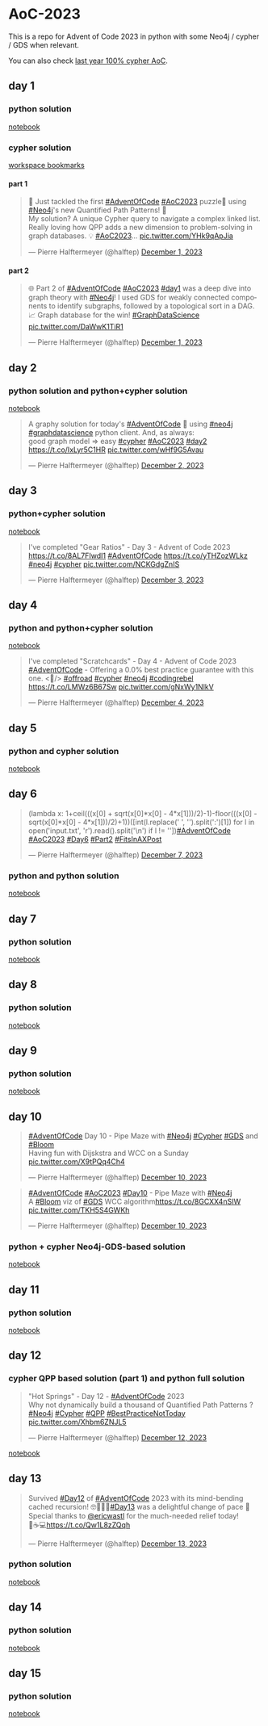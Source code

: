 # AoC-2023

This is a repo for Advent of Code 2023 in python with some Neo4j / cypher / GDS when relevant.

You can also check [last year 100% cypher AoC](https://github.com/halftermeyer/AoC-2022-cypher).

## day 1

### python solution

[notebook](day01/day01.ipynb)

### cypher solution

[workspace bookmarks](day01/day_01_neo4j_workspace_bookmarks.csv)

#### part 1

<blockquote class="twitter-tweet" data-theme="dark"><p lang="en" dir="ltr">🎉 Just tackled the first <a href="https://twitter.com/hashtag/AdventOfCode?src=hash&amp;ref_src=twsrc%5Etfw">#AdventOfCode</a> <a href="https://twitter.com/hashtag/AoC2023?src=hash&amp;ref_src=twsrc%5Etfw">#AoC2023</a> puzzle🧩 using <a href="https://twitter.com/hashtag/Neo4j?src=hash&amp;ref_src=twsrc%5Etfw">#Neo4j</a>&#39;s new Quantified Path Patterns! 🚀<br>My solution? A unique Cypher query to navigate a complex linked list. Really loving how QPP adds a new dimension to problem-solving in graph databases. 💡 <a href="https://twitter.com/hashtag/AoC2023?src=hash&amp;ref_src=twsrc%5Etfw">#AoC2023</a>… <a href="https://t.co/YHk9qApJia">pic.twitter.com/YHk9qApJia</a></p>&mdash; Pierre Halftermeyer (@halftep) <a href="https://twitter.com/halftep/status/1730620772828303525?ref_src=twsrc%5Etfw">December 1, 2023</a></blockquote>

#### part 2

<blockquote class="twitter-tweet" data-theme="dark"><p lang="en" dir="ltr"><p lang="en" dir="ltr">🌐 Part 2 of <a href="https://twitter.com/hashtag/AdventOfCode?src=hash&amp;ref_src=twsrc%5Etfw">#AdventOfCode</a> <a href="https://twitter.com/hashtag/AoC2023?src=hash&amp;ref_src=twsrc%5Etfw">#AoC2023</a> <a href="https://twitter.com/hashtag/day1?src=hash&amp;ref_src=twsrc%5Etfw">#day1</a> was a deep dive into graph theory with <a href="https://twitter.com/hashtag/Neo4j?src=hash&amp;ref_src=twsrc%5Etfw">#Neo4j</a>! I used GDS for weakly connected components to identify subgraphs, followed by a topological sort in a DAG. 📈 Graph database for the win! <a href="https://twitter.com/hashtag/GraphDataScience?src=hash&amp;ref_src=twsrc%5Etfw">#GraphDataScience</a> <a href="https://t.co/DaWwK1TiR1">pic.twitter.com/DaWwK1TiR1</a></p>&mdash; Pierre Halftermeyer (@halftep) <a href="https://twitter.com/halftep/status/1730620951392289213?ref_src=twsrc%5Etfw">December 1, 2023</a></blockquote>

## day 2

### python solution and python+cypher solution

[notebook](day02/day02.ipynb)

<blockquote class="twitter-tweet" data-media-max-width="560"><p lang="en" dir="ltr">A graphy solution for today&#39;s <a href="https://twitter.com/hashtag/AdventOfCode?src=hash&amp;ref_src=twsrc%5Etfw">#AdventOfCode</a> 🧩 using <a href="https://twitter.com/hashtag/neo4j?src=hash&amp;ref_src=twsrc%5Etfw">#neo4j</a> <a href="https://twitter.com/hashtag/graphdatascience?src=hash&amp;ref_src=twsrc%5Etfw">#graphdatascience</a> python client. And, as always:<br>good graph model =&gt; easy <a href="https://twitter.com/hashtag/cypher?src=hash&amp;ref_src=twsrc%5Etfw">#cypher</a> <a href="https://twitter.com/hashtag/AoC2023?src=hash&amp;ref_src=twsrc%5Etfw">#AoC2023</a> <a href="https://twitter.com/hashtag/day2?src=hash&amp;ref_src=twsrc%5Etfw">#day2</a> <a href="https://t.co/IxLyr5C1HR">https://t.co/IxLyr5C1HR</a> <a href="https://t.co/wHf9G5Avau">pic.twitter.com/wHf9G5Avau</a></p>&mdash; Pierre Halftermeyer (@halftep) <a href="https://twitter.com/halftep/status/1730965395970937311?ref_src=twsrc%5Etfw">December 2, 2023</a></blockquote>

## day 3

### python+cypher solution

[notebook](day03/day03.ipynb)

<blockquote class="twitter-tweet" data-media-max-width="560"><p lang="en" dir="ltr">I&#39;ve completed &quot;Gear Ratios&quot; - Day 3 - Advent of Code 2023 <a href="https://t.co/8AL7FIwdI1">https://t.co/8AL7FIwdI1</a> <a href="https://twitter.com/hashtag/AdventOfCode?src=hash&amp;ref_src=twsrc%5Etfw">#AdventOfCode</a> <a href="https://t.co/yTHZozWLkz">https://t.co/yTHZozWLkz</a> <a href="https://twitter.com/hashtag/neo4j?src=hash&amp;ref_src=twsrc%5Etfw">#neo4j</a> <a href="https://twitter.com/hashtag/cypher?src=hash&amp;ref_src=twsrc%5Etfw">#cypher</a> <a href="https://t.co/NCKGdgZnIS">pic.twitter.com/NCKGdgZnIS</a></p>&mdash; Pierre Halftermeyer (@halftep) <a href="https://twitter.com/halftep/status/1731356977635172830?ref_src=twsrc%5Etfw">December 3, 2023</a></blockquote>

## day 4

### python and python+cypher solution

[notebook](day04/day04.ipynb)

<blockquote class="twitter-tweet" data-media-max-width="560"><p lang="en" dir="ltr">I&#39;ve completed &quot;Scratchcards&quot; - Day 4 - Advent of Code 2023 <a href="https://twitter.com/hashtag/AdventOfCode?src=hash&amp;ref_src=twsrc%5Etfw">#AdventOfCode</a> - Offering a 0.0% best practice guarantee with this one. &lt;🍝/&gt; <a href="https://twitter.com/hashtag/offroad?src=hash&amp;ref_src=twsrc%5Etfw">#offroad</a> <a href="https://twitter.com/hashtag/cypher?src=hash&amp;ref_src=twsrc%5Etfw">#cypher</a> <a href="https://twitter.com/hashtag/neo4j?src=hash&amp;ref_src=twsrc%5Etfw">#neo4j</a> <a href="https://twitter.com/hashtag/codingrebel?src=hash&amp;ref_src=twsrc%5Etfw">#codingrebel</a> <a href="https://t.co/LMWz6B67Sw">https://t.co/LMWz6B67Sw</a> <a href="https://t.co/gNxWy1NlkV">pic.twitter.com/gNxWy1NlkV</a></p>&mdash; Pierre Halftermeyer (@halftep) <a href="https://twitter.com/halftep/status/1731787987984261282?ref_src=twsrc%5Etfw">December 4, 2023</a></blockquote>

## day 5

### python and cypher solution

[notebook](day05/day05.ipynb)

## day 6

<blockquote class="twitter-tweet" data-media-max-width="560"><p lang="en" dir="ltr">(lambda x: 1+ceil(((x[0] + sqrt(x[0]*x[0] - 4*x[1]))/2)-1)-floor(((x[0] - sqrt(x[0]*x[0] - 4*x[1]))/2)+1))([int(l.replace(&#39; &#39;, &#39;&#39;).split(&#39;:&#39;)[1]) for l in open(&#39;input.txt&#39;, &#39;r&#39;).read().split(&#39;\n&#39;) if l != &#39;&#39;])<a href="https://twitter.com/hashtag/AdventOfCode?src=hash&amp;ref_src=twsrc%5Etfw">#AdventOfCode</a> <a href="https://twitter.com/hashtag/AoC2023?src=hash&amp;ref_src=twsrc%5Etfw">#AoC2023</a> <a href="https://twitter.com/hashtag/Day6?src=hash&amp;ref_src=twsrc%5Etfw">#Day6</a> <a href="https://twitter.com/hashtag/Part2?src=hash&amp;ref_src=twsrc%5Etfw">#Part2</a> <a href="https://twitter.com/hashtag/FitsInAXPost?src=hash&amp;ref_src=twsrc%5Etfw">#FitsInAXPost</a></p>&mdash; Pierre Halftermeyer (@halftep) <a href="https://twitter.com/halftep/status/1732559398197706777?ref_src=twsrc%5Etfw">December 7, 2023</a></blockquote>

### python and python solution

[notebook](day06/day06.ipynb)

## day 7

### python solution

[notebook](day07/day07.ipynb)

## day 8

### python solution

[notebook](day08/day08.ipynb)

## day 9

### python solution

[notebook](day09/day09.ipynb)

## day 10

<blockquote class="twitter-tweet" data-media-max-width="560"><p lang="en" dir="ltr"><a href="https://twitter.com/hashtag/AdventOfCode?src=hash&amp;ref_src=twsrc%5Etfw">#AdventOfCode</a> Day 10 - Pipe Maze with <a href="https://twitter.com/hashtag/Neo4j?src=hash&amp;ref_src=twsrc%5Etfw">#Neo4j</a> <a href="https://twitter.com/hashtag/Cypher?src=hash&amp;ref_src=twsrc%5Etfw">#Cypher</a> <a href="https://twitter.com/hashtag/GDS?src=hash&amp;ref_src=twsrc%5Etfw">#GDS</a> and <a href="https://twitter.com/hashtag/Bloom?src=hash&amp;ref_src=twsrc%5Etfw">#Bloom</a><br>Having fun with Dijskstra and WCC on a Sunday <a href="https://t.co/X9tPQq4Ch4">pic.twitter.com/X9tPQq4Ch4</a></p>&mdash; Pierre Halftermeyer (@halftep) <a href="https://twitter.com/halftep/status/1733877345373528193?ref_src=twsrc%5Etfw">December 10, 2023</a></blockquote>

<blockquote class="twitter-tweet" data-media-max-width="560"><p lang="en" dir="ltr"><a href="https://twitter.com/hashtag/AdventOfCode?src=hash&amp;ref_src=twsrc%5Etfw">#AdventOfCode</a> <a href="https://twitter.com/hashtag/AoC2023?src=hash&amp;ref_src=twsrc%5Etfw">#AoC2023</a> <a href="https://twitter.com/hashtag/Day10?src=hash&amp;ref_src=twsrc%5Etfw">#Day10</a> - Pipe Maze with <a href="https://twitter.com/hashtag/Neo4j?src=hash&amp;ref_src=twsrc%5Etfw">#Neo4j</a><br>A <a href="https://twitter.com/hashtag/Bloom?src=hash&amp;ref_src=twsrc%5Etfw">#Bloom</a> viz of <a href="https://twitter.com/hashtag/GDS?src=hash&amp;ref_src=twsrc%5Etfw">#GDS</a> WCC algorithm<a href="https://t.co/8GCXX4nSIW">https://t.co/8GCXX4nSIW</a> <a href="https://t.co/TKH5S4GWKh">pic.twitter.com/TKH5S4GWKh</a></p>&mdash; Pierre Halftermeyer (@halftep) <a href="https://twitter.com/halftep/status/1733964861250425307?ref_src=twsrc%5Etfw">December 10, 2023</a></blockquote>

### python + cypher Neo4j-GDS-based solution

[notebook](day10/day10.ipynb)

## day 11

### python solution

[notebook](day11/day11.ipynb)

## day 12

### cypher QPP based solution (part 1) and python full solution

<blockquote class="twitter-tweet" data-media-max-width="560"><p lang="en" dir="ltr">&quot;Hot Springs&quot; - Day 12 - <a href="https://twitter.com/hashtag/AdventOfCode?src=hash&amp;ref_src=twsrc%5Etfw">#AdventOfCode</a> 2023<br>Why not dynamically build a thousand of Quantified Path Patterns ? <a href="https://twitter.com/hashtag/Neo4j?src=hash&amp;ref_src=twsrc%5Etfw">#Neo4j</a> <a href="https://twitter.com/hashtag/Cypher?src=hash&amp;ref_src=twsrc%5Etfw">#Cypher</a> <a href="https://twitter.com/hashtag/QPP?src=hash&amp;ref_src=twsrc%5Etfw">#QPP</a> <a href="https://twitter.com/hashtag/BestPracticeNotToday?src=hash&amp;ref_src=twsrc%5Etfw">#BestPracticeNotToday</a> <a href="https://t.co/Xhbm6ZNJL5">pic.twitter.com/Xhbm6ZNJL5</a></p>&mdash; Pierre Halftermeyer (@halftep) <a href="https://twitter.com/halftep/status/1734527873950666819?ref_src=twsrc%5Etfw">December 12, 2023</a></blockquote>

[notebook](day12/day12.ipynb)

## day 13

<blockquote class="twitter-tweet" data-media-max-width="560"><p lang="en" dir="ltr">Survived <a href="https://twitter.com/hashtag/Day12?src=hash&amp;ref_src=twsrc%5Etfw">#Day12</a> of <a href="https://twitter.com/hashtag/AdventOfCode?src=hash&amp;ref_src=twsrc%5Etfw">#AdventOfCode</a> 2023 with its mind-bending cached recursion! 🤓🔄🌃🌙<a href="https://twitter.com/hashtag/Day13?src=hash&amp;ref_src=twsrc%5Etfw">#Day13</a> was a delightful change of pace 🌟 Special thanks to <a href="https://twitter.com/ericwastl?ref_src=twsrc%5Etfw">@ericwastl</a> for the much-needed relief today!<br>🎄☕️💻<a href="https://t.co/Qw1L8zZQqh">https://t.co/Qw1L8zZQqh</a></p>&mdash; Pierre Halftermeyer (@halftep) <a href="https://twitter.com/halftep/status/1734872997440209381?ref_src=twsrc%5Etfw">December 13, 2023</a></blockquote>

### python solution

[notebook](day13/day13.ipynb)

## day 14

### python solution

[notebook](day14/day14.ipynb)

## day 15

### python solution

[notebook](day15/day15.ipynb)
